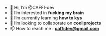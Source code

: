- 👋 Hi, I’m @CAFFI-dev
- 👀 I’m interested in **fucking my brain**
- 🌱 I’m currently learning **how to kys**
- 💞️ I’m looking to collaborate on **cool projects**
- 📫 How to reach me : **caffidev@gmail.com**

<!---
CAFFI-dev/CAFFI-dev is a ✨ special ✨ repository because its `README.md` (this file) appears on your GitHub profile.
You can click the Preview link to take a look at your changes.
--->
